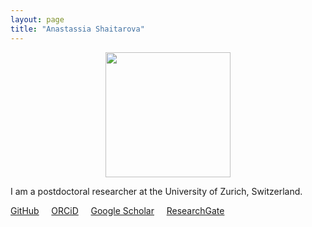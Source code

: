 ```yaml
---
layout: page
title: "Anastassia Shaitarova"
---
```


<p align="center">
  <img width="200" height="200" src="/images/relaxed_bw_small.png" />
</p>


I am a postdoctoral researcher at the University of Zurich, Switzerland. 

[GitHub](https://github.com/shaitarAn)  &nbsp; &nbsp; [ORCiD](https://orcid.org/0000-0003-3124-190X)  &nbsp; &nbsp; [Google Scholar](https://scholar.google.com/citations?user=9D5jT-QAAAAJ&hl=en)  &nbsp; &nbsp; [ResearchGate](https://www.researchgate.net/profile/Anastassia-Shaitarova)